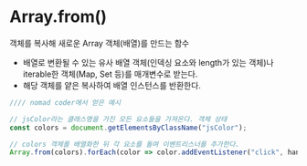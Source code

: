# Array.from()
객체를 복사해 새로운 Array 객체(배열)를 만드는 함수 
- 배열로 변환될 수 있는 유사 배열 객체(인덱싱 요소와 length가 있는 객체)나 iterable한 객체(Map, Set 등)를 매개변수로 받는다.
- 해당 객체를 얕은 복사하여 배열 인스턴스를 반환한다.

```javascript   
//// nomad coder에서 얻은 예시

// jsColor라는 클래스명을 가진 모든 요소들을 가져온다. 객체 상태
const colors = document.getElementsByClassName("jsColor"); 

// colors 객체를 배열화한 뒤 각 요소를 돌며 이벤트리스너를 추가한다.
Array.from(colors).forEach(color => color.addEventListener("click", handleColorClick));
```